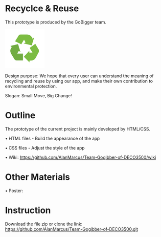 # Recyclce & Reuse
This prototype is produced by the GoBigger team.                                                                                                             

<img src="Images/Recycle_reuse.png">

Design purpose: We hope that every user can understand the meaning of recycling and reuse by using our app, and make their own contribution to environmental protection.

Slogan: Small Move, Big Change!

# Outline
The prototype of the current project is mainly developed by HTML/CSS.

• HTML files - Build the appearance of the app

• CSS files - Adjust the style of the app

• Wiki: https://github.com/AlanMarcus/Team-Gogibber-of-DECO3500/wiki

# Other Materials
• Poster:

# Instruction
Download the file zip or clone the link: https://github.com/AlanMarcus/Team-Gogibber-of-DECO3500.git
